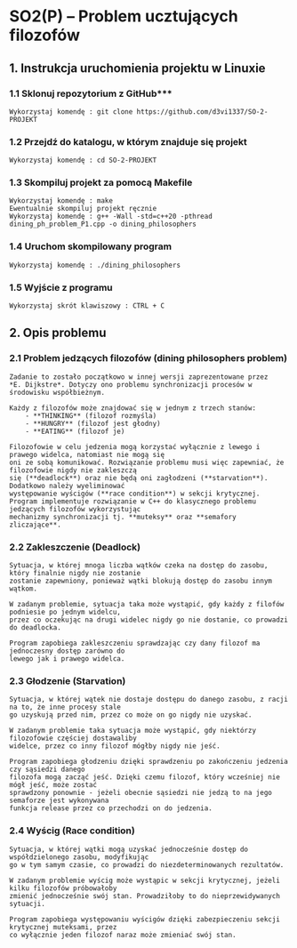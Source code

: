 # SO2(P) – Problem ucztujących filozofów

## **1. Instrukcja uruchomienia projektu w Linuxie**

### 1.1 Sklonuj repozytorium z GitHub*** ###
    Wykorzystaj komendę : git clone https://github.com/d3vi1337/SO-2-PROJEKT

### 1.2 Przejdź do katalogu, w którym znajduje się projekt ###
    Wykorzystaj komendę : cd SO-2-PROJEKT

### 1.3 Skompiluj projekt za pomocą Makefile ###
    Wykorzystaj komendę : make
    Ewentualnie skompiluj projekt ręcznie
    Wykorzystaj komendę : g++ -Wall -std=c++20 -pthread dining_ph_problem_P1.cpp -o dining_philosophers

### 1.4 Uruchom skompilowany program ###
    Wykorzystaj komendę : ./dining_philosophers

### 1.5 Wyjście z programu ###
    Wykorzystaj skrót klawiszowy : CTRL + C

## **2. Opis problemu** 

### 2.1 Problem jedzących filozofów (**dining philosophers problem**) ###
    Zadanie to zostało początkowo w innej wersji zaprezentowane przez
    *E. Dijkstre*. Dotyczy ono problemu synchronizacji procesów w środowisku współbieżnym.
    
    Każdy z filozofów może znajdować się w jednym z trzech stanów:
        - **THINKING** (filozof rozmyśla)
        - **HUNGRY** (filozof jest głodny)
        - **EATING** (filozof je)

    Filozofowie w celu jedzenia mogą korzystać wyłącznie z lewego i prawego widelca, natomiast nie mogą się
    oni ze sobą komunikować. Rozwiązanie problemu musi więc zapewniać, że filozofowie nigdy nie zakleszczą
    się (**deadlock**) oraz nie będą oni zagłodzeni (**starvation**). Dodatkowo należy wyeliminować 
    występowanie wyścigów (**race condition**) w sekcji krytycznej.
    Program implementuje rozwiązanie w C++ do klasycznego problemu jedzących filozofów wykorzystując 
    mechanizmy synchronizacji tj. **muteksy** oraz **semafory zliczające**.

### 2.2 Zakleszczenie (**Deadlock**) ###
    Sytuacja, w której mnoga liczba wątków czeka na dostęp do zasobu, który finalnie nigdy nie zostanie 
    zostanie zapewniony, ponieważ wątki blokują dostęp do zasobu innym wątkom. 

    W zadanym problemie, sytuacja taka może wystąpić, gdy każdy z filofów podniesie po jednym widelcu, 
    przez co oczekując na drugi widelec nigdy go nie dostanie, co prowadzi do deadlocka. 

    Program zapobiega zakleszczeniu sprawdzając czy dany filozof ma jednoczesny dostęp zarówno do 
    lewego jak i prawego widelca.

### 2.3 Głodzenie (**Starvation**) ###
    Sytuacja, w której wątek nie dostaje dostępu do danego zasobu, z racji na to, że inne procesy stale 
    go uzyskują przed nim, przez co może on go nigdy nie uzyskać.

    W zadanym problemie taka sytuacja może wystąpić, gdy niektórzy filozofowie częściej dostawaliby 
    widelce, przez co inny filozof mógłby nigdy nie jeść.

    Program zapobiega głodzeniu dzięki sprawdzeniu po zakończeniu jedzenia czy sąsiedzi danego 
    filozofa mogą zacząć jeść. Dzięki czemu filozof, który wcześniej nie mógł jeść, może zostać 
    sprawdzony ponownie - jeżeli obecnie sąsiedzi nie jedzą to na jego semaforze jest wykonywana 
    funkcja release przez co przechodzi on do jedzenia.

### 2.4 Wyścig (**Race condition**) ###
    Sytuacja, w której wątki mogą uzyskać jednocześnie dostęp do współdzielonego zasobu, modyfikując 
    go w tym samym czasie, co prowadzi do niezdeterminowanych rezultatów. 

    W zadanym problemie wyścig może wystąpic w sekcji krytycznej, jeżeli kilku filozofów próbowałoby 
    zmienić jednocześnie swój stan. Prowadziłoby to do nieprzewidywanych sytuacji.

    Program zapobiega występowaniu wyścigów dzięki zabezpieczeniu sekcji krytycznej muteksami, przez 
    co wyłącznie jeden filozof naraz może zmieniać swój stan.